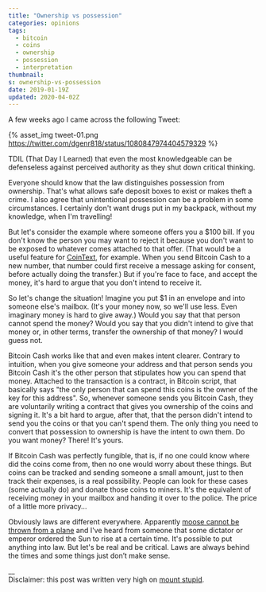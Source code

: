 ```yaml
---
title: "Ownership vs possession"
categories: opinions
tags:
  - bitcoin
  - coins
  - ownership
  - possession
  - interpretation
thumbnail:
s: ownership-vs-possession
date: 2019-01-19Z
updated: 2020-04-02Z
---
```


A few weeks ago I came across the following Tweet:

{% asset_img tweet-01.png https://twitter.com/dgenr818/status/1080847974404579329 %}

TDIL (That Day I Learned) that even the most knowledgeable can be defenseless against perceived authority as they shut down critical thinking.

Everyone should know that the law distinguishes possession from ownership. That's what allows safe deposit boxes to exist or makes theft a crime. I also agree that unintentional possession can be a problem in some circumstances. I certainly don't want drugs put in my backpack, without my knowledge, when I'm travelling!

But let's consider the example where someone offers you a $100 bill. If you don't know the person you may want to reject it because you don't want to be exposed to whatever comes attached to that offer. (That would be a useful feature for [CoinText], for example. When you send Bitcoin Cash to a new number, that number could first receive a message asking for consent, before actually doing the transfer.) But if you're face to face, and accept the money, it's hard to argue that you don't intend to receive it.

So let's change the situation! Imagine you put $1 in an envelope and into someone else's mailbox. (It's your money now, so we'll use less. Even imaginary money is hard to give away.) Would you say that that person cannot spend the money? Would you say that you didn't intend to give that money or, in other terms, transfer the ownership of that money? I would guess not.

Bitcoin Cash works like that and even makes intent clearer. Contrary to intuition, when you give someone your address and that person sends you Bitcoin Cash it's the other person that stipulates how you can spend that money. Attached to the transaction is a contract, in Bitcoin script, that basically says "the only person that can spend this coins is the owner of the key for this address". So, whenever someone sends you Bitcoin Cash, they are voluntarily writing a contract that gives you ownership of the coins and signing it. It's a bit hard to argue, after that, that the person didn't intend to send you the coins or that you can't spend them. The only thing you need to convert that possession to ownership is have the intent to own them. Do you want money? There! It's yours.

If Bitcoin Cash was perfectly fungible, that is, if no one could know where did the coins come from, then no one would worry about these things. But coins can be tracked and sending someone a small amount, just to then track their expenses, is a real possibility. People can look for these cases (some actually do) and donate those coins to miners. It's the equivalent of receiving money in your mailbox and handing it over to the police. The price of a little more privacy…

Obviously laws are different everywhere. Apparently [moose cannot be thrown from a plane][1] and I've heard from someone that some dictator or emperor ordered the Sun to rise at a certain time. It's possible to put anything into law. But let's be real and be critical. Laws are always behind the times and some things just don’t make sense.

__  
Disclaimer: this post was written very high on [mount stupid][2].

[1]: http://www.dumblaws.com/laws/united-states/alaska
[2]: https://www.smbc-comics.com/index.php?db=comics&id=2475#comic
[CoinText]: https://cointext.io/
